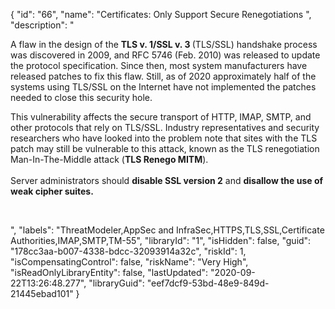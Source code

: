 {
  "id": "66",
  "name": "Certificates: Only Support Secure Renegotiations ",
  "description": "<p>A flaw in the design of the <b>TLS v. 1/SSL v. 3 </b>(TLS/SSL) handshake process was discovered in 2009, and RFC 5746 (Feb. 2010) was released to update the protocol specification. Since then, most system manufacturers have released patches to fix this flaw. Still, as of 2020 approximately half of the systems using TLS/SSL on the Internet have not implemented the patches needed to close this security hole. </p><p>This vulnerability affects the secure transport of HTTP, IMAP, SMTP, and other protocols that rely on TLS/SSL. Industry representatives and security researchers who have looked into the problem note that sites with the TLS patch may still be vulnerable to this attack, known as the TLS renegotiation Man-In-The-Middle attack (<b>TLS Renego MITM</b>).<br><br>Server administrators should <b>disable SSL version 2</b> and <b>disallow the use of weak cipher suites. </b></p><p><br></p>",
  "labels": "ThreatModeler,AppSec and InfraSec,HTTPS,TLS,SSL,Certificate Authorities,IMAP,SMTP,TM-55",
  "libraryId": "1",
  "isHidden": false,
  "guid": "178cc3aa-b007-4338-bdcc-32093914a32c",
  "riskId": 1,
  "isCompensatingControl": false,
  "riskName": "Very High",
  "isReadOnlyLibraryEntity": false,
  "lastUpdated": "2020-09-22T13:26:48.277",
  "libraryGuid": "eef7dcf9-53bd-48e9-849d-21445ebad101"
}